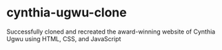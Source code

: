# cynthia-ugwu-clone
Successfully cloned and recreated the award-winning website of Cynthia Ugwu using HTML, CSS, and JavaScript
